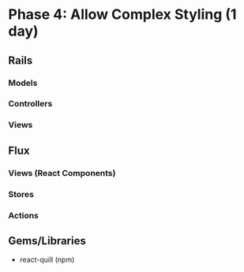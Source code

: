 # Phase 4: Allow Complex Styling (1 day)

## Rails
### Models

### Controllers

### Views

## Flux
### Views (React Components)

### Stores

### Actions

## Gems/Libraries
* react-quill (npm)

